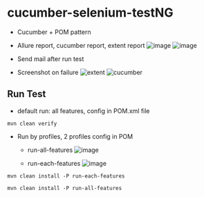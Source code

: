 # cucumber-selenium-testNG
- Cucumber + POM pattern
- Allure report, cucumber report, extent report
![image](https://user-images.githubusercontent.com/67543695/203227269-e3e38b0a-b72a-4961-8a10-f6da7de9ff24.png)
![image](https://user-images.githubusercontent.com/67543695/203227298-16684251-c790-4736-b1d2-9eb299d2e937.png)

- Send mail after run test
- Screenshot on failure
![extent](https://user-images.githubusercontent.com/67543695/203220726-30195183-c23d-4e09-a739-6bd5d40dc89c.png)
![cucumber](https://user-images.githubusercontent.com/67543695/203220841-2ef7cc50-8d5b-468e-ade3-1eb3590cb9ff.png)



## Run Test

- default run: all features, config in POM.xml file

`mvn clean verify`

- Run by profiles, 2 profiles config in POM
  + run-all-features
  ![image](https://user-images.githubusercontent.com/67543695/203220991-c0f895b7-1fdb-4ba0-bd2e-241feae93055.png)

  + run-each-features
  ![image](https://user-images.githubusercontent.com/67543695/203220935-27d5cb6b-c50c-4620-b19b-db67062a032f.png)

  
`mvn clean install -P run-each-features`

`mvn clean install -P run-all-features`

